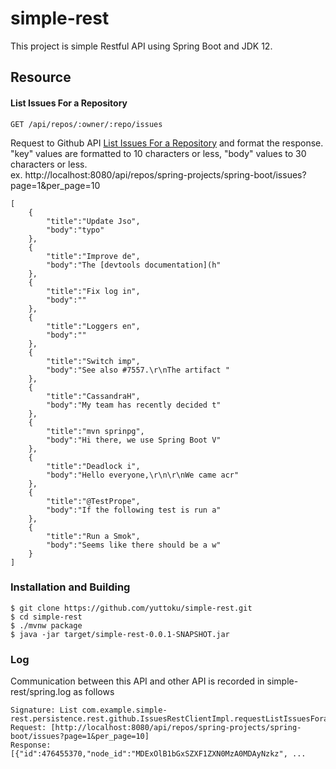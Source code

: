 # simple-rest
This project is simple Restful API using Spring Boot and JDK 12.

## Resource
#### List Issues For a Repository

```GET /api/repos/:owner/:repo/issues```  

Request to Github API [List Issues For a Repository](https://developer.github.com/v3/issues/#list-issues-for-a-repository) and format the response.  
"key" values ​​are formatted to 10 characters or less, "body" values ​​to 30 characters or less.  
ex. http://localhost:8080/api/repos/spring-projects/spring-boot/issues?page=1&per_page=10
```
[
    {
        "title":"Update Jso",
        "body":"typo"
    },
    {
        "title":"Improve de",
        "body":"The [devtools documentation](h"
    },
    {
        "title":"Fix log in",
        "body":""
    },
    {
        "title":"Loggers en",
        "body":""
    },
    {
        "title":"Switch imp",
        "body":"See also #7557.\r\nThe artifact "
    },
    {
        "title":"CassandraH",
        "body":"My team has recently decided t"
    },
    {
        "title":"mvn sprinpg",
        "body":"Hi there, we use Spring Boot V"
    },
    {
        "title":"Deadlock i",
        "body":"Hello everyone,\r\n\r\nWe came acr"
    },
    {
        "title":"@TestPrope",
        "body":"If the following test is run a"
    },
    {
        "title":"Run a Smok",
        "body":"Seems like there should be a w"
    }
]
```

### Installation and Building
```
$ git clone https://github.com/yuttoku/simple-rest.git
$ cd simple-rest
$ ./mvnw package
$ java -jar target/simple-rest-0.0.1-SNAPSHOT.jar
```

### Log
Communication between this API and other API is recorded in simple-rest/spring.log as follows
```
Signature: List com.example.simple-rest.persistence.rest.github.IssuesRestClientImpl.requestListIssuesForaRepository(String)
Request: [http://localhost:8080/api/repos/spring-projects/spring-boot/issues?page=1&per_page=10]
Response: [{"id":476455370,"node_id":"MDExOlB1bGxSZXF1ZXN0MzA0MDAyNzkz", ...
```
